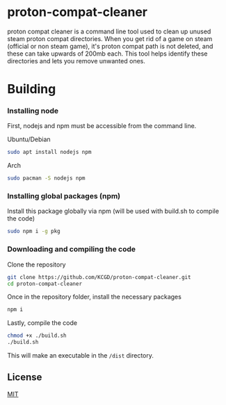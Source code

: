 # proton-compat-cleaner

proton compat cleaner is a command line tool used to clean up unused steam proton compat directories. When you get rid of a game on steam (official or non steam game), it's proton compat path is not deleted, and these can take upwards of 200mb each. This tool helps identify these directories and lets you remove unwanted ones.

# Building
### Installing node
First, nodejs and npm must be accessible from the command line.

Ubuntu/Debian
```bash
sudo apt install nodejs npm
```

Arch
```bash
sudo pacman -S nodejs npm
```


### Installing global packages (npm)
Install this package globally via npm (will be used with build.sh to compile the code)
```bash
sudo npm i -g pkg
```


### Downloading and compiling the code
Clone the repository

```bash
git clone https://github.com/KCGD/proton-compat-cleaner.git
cd proton-compat-cleaner
```

Once in the repository folder, install the necessary packages
```bash
npm i
```

Lastly, compile the code
```bash
chmod +x ./build.sh
./build.sh
```

This will make an executable in the `/dist` directory.

## License
[MIT](https://choosealicense.com/licenses/mit/)
